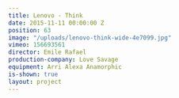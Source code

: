 ```yaml
---
title: Lenovo - Think
date: 2015-11-11 00:00:00 Z
position: 63
image: "/uploads/lenovo-think-wide-4e7099.jpg"
vimeo: 156693561
director: Emile Rafael
production-company: Love Savage
equipment: Arri Alexa Anamorphic
is-shown: true
layout: project
---
```



